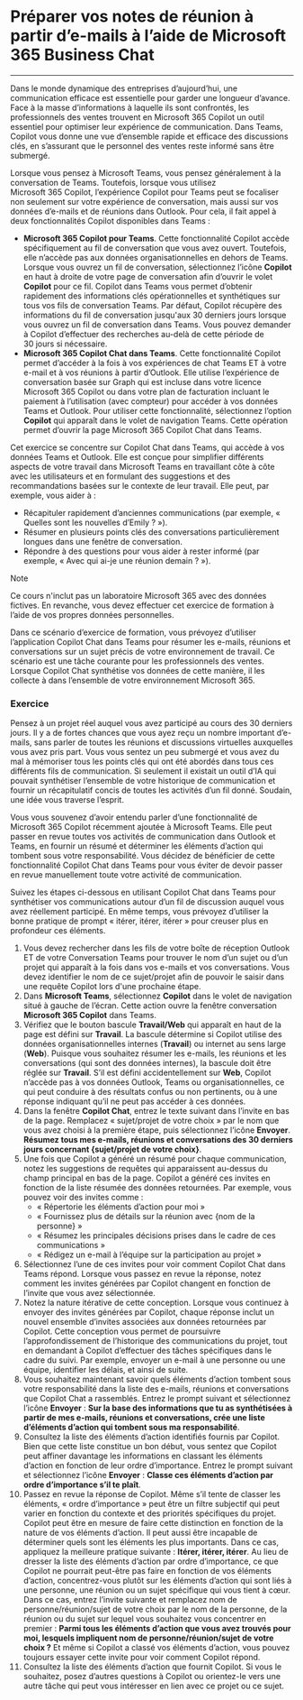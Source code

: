 
# Préparer vos notes de réunion à partir d’e-mails à l’aide de Microsoft 365 Business Chat
---
Dans le monde dynamique des entreprises d’aujourd’hui, une communication efficace est essentielle pour garder une longueur d’avance. Face à la masse d’informations à laquelle ils sont confrontés, les professionnels des ventes trouvent en Microsoft 365 Copilot un outil essentiel pour optimiser leur expérience de communication. Dans Teams, Copilot vous donne une vue d’ensemble rapide et efficace des discussions clés, en s’assurant que le personnel des ventes reste informé sans être submergé.

Lorsque vous pensez à Microsoft Teams, vous pensez généralement à la conversation de Teams. Toutefois, lorsque vous utilisez Microsoft 365 Copilot, l’expérience Copilot pour Teams peut se focaliser non seulement sur votre expérience de conversation, mais aussi sur vos données d’e-mails et de réunions dans Outlook. Pour cela, il fait appel à deux fonctionnalités Copilot disponibles dans Teams :

- **Microsoft 365 Copilot pour Teams**. Cette fonctionnalité Copilot accède spécifiquement au fil de conversation que vous avez ouvert. Toutefois, elle n’accède pas aux données organisationnelles en dehors de Teams. Lorsque vous ouvrez un fil de conversation, sélectionnez l’icône **Copilot** en haut à droite de votre page de conversation afin d’ouvrir le volet **Copilot** pour ce fil. Copilot dans Teams vous permet d’obtenir rapidement des informations clés opérationnelles et synthétiques sur tous vos fils de conversation Teams. Par défaut, Copilot récupère des informations du fil de conversation jusqu'aux 30 derniers jours lorsque vous ouvrez un fil de conversation dans Teams. Vous pouvez demander à Copilot d’effectuer des recherches au-delà de cette période de 30 jours si nécessaire.
- **Microsoft 365 Copilot Chat dans Teams**. Cette fonctionnalité Copilot permet d’accéder à la fois à vos expériences de chat Teams ET à votre e-mail et à vos réunions à partir d’Outlook. Elle utilise l’expérience de conversation basée sur Graph qui est incluse dans votre licence Microsoft 365 Copilot ou dans votre plan de facturation incluant le paiement à l’utilisation (avec compteur) pour accéder à vos données Teams et Outlook. Pour utiliser cette fonctionnalité, sélectionnez l’option **Copilot** qui apparaît dans le volet de navigation Teams. Cette opération permet d’ouvrir la page Microsoft 365 Copilot Chat dans Teams.

Cet exercice se concentre sur Copilot Chat dans Teams, qui accède à vos données Teams et Outlook. Elle est conçue pour simplifier différents aspects de votre travail dans Microsoft Teams en travaillant côte à côte avec les utilisateurs et en formulant des suggestions et des recommandations basées sur le contexte de leur travail. Elle peut, par exemple, vous aider à :

- Récapituler rapidement d’anciennes communications (par exemple, « Quelles sont les nouvelles d’Emily ? »).
- Résumer en plusieurs points clés des conversations particulièrement longues dans une fenêtre de conversation.
- Répondre à des questions pour vous aider à rester informé (par exemple, « Avec qui ai-je une réunion demain ? »).

> [!NOTE]
>  Ce cours n'inclut pas un laboratoire Microsoft 365 avec des données fictives. En revanche, vous devez effectuer cet exercice de formation à l’aide de vos propres données personnelles.

Dans ce scénario d’exercice de formation, vous prévoyez d’utiliser l’application Copilot Chat dans Teams pour résumer les e-mails, réunions et conversations sur un sujet précis de votre environnement de travail. Ce scénario est une tâche courante pour les professionnels des ventes. Lorsque Copilot Chat synthétise vos données de cette manière, il les collecte à dans l’ensemble de votre environnement Microsoft 365.

### Exercice

Pensez à un projet réel auquel vous avez participé au cours des 30 derniers jours. Il y a de fortes chances que vous ayez reçu un nombre important d’e-mails, sans parler de toutes les réunions et discussions virtuelles auxquelles vous avez pris part. Vous vous sentez un peu submergé et vous avez du mal à mémoriser tous les points clés qui ont été abordés dans tous ces différents fils de communication. Si seulement il existait un outil d’IA qui pouvait synthétiser l’ensemble de votre historique de communication et fournir un récapitulatif concis de toutes les activités d’un fil donné. Soudain, une idée vous traverse l’esprit.

Vous vous souvenez d’avoir entendu parler d’une fonctionnalité de Microsoft 365 Copilot récemment ajoutée à Microsoft Teams. Elle peut passer en revue toutes vos activités de communication dans Outlook et Teams, en fournir un résumé et déterminer les éléments d’action qui tombent sous votre responsabilité. Vous décidez de bénéficier de cette fonctionnalité Copilot Chat dans Teams pour vous éviter de devoir passer en revue manuellement toute votre activité de communication.

Suivez les étapes ci-dessous en utilisant Copilot Chat dans Teams pour synthétiser vos communications autour d’un fil de discussion auquel vous avez réellement participé. En même temps, vous prévoyez d’utiliser la bonne pratique de prompt « itérer, itérer, itérer » pour creuser plus en profondeur ces éléments.

1. Vous devez rechercher dans les fils de votre boîte de réception Outlook ET de votre Conversation Teams pour trouver le nom d’un sujet ou d’un projet qui apparaît à la fois dans vos e-mails et vos conversations. Vous devez identifier le nom de ce sujet/projet afin de pouvoir le saisir dans une requête Copilot lors d'une prochaine étape.
1. Dans **Microsoft Teams**, sélectionnez **Copilot** dans le volet de navigation situé à gauche de l’écran. Cette action ouvre la fenêtre conversation **Microsoft 365 Copilot** dans Teams.
1. Vérifiez que le bouton bascule **Travail/Web** qui apparaît en haut de la page est défini sur **Travail**. La bascule détermine si Copilot utilise des données organisationnelles internes (**Travail**) ou internet au sens large (**Web**). Puisque vous souhaitez résumer les e-mails, les réunions et les conversations (qui sont des données internes), la bascule doit être réglée sur **Travail**. S’il est défini accidentellement sur **Web**, Copilot n’accède pas à vos données Outlook, Teams ou organisationnelles, ce qui peut conduire à des résultats confus ou non pertinents, ou à une réponse indiquant qu’il ne peut pas accéder à ces données.
1. Dans la fenêtre **Copilot Chat**, entrez le texte suivant dans l’invite en bas de la page. Remplacez « sujet/projet de votre choix » par le nom que vous avez choisi à la première étape, puis sélectionnez l’icône **Envoyer**. **Résumez tous mes e-mails, réunions et conversations des 30 derniers jours concernant {sujet/projet de votre choix}**.
1. Une fois que Copilot a généré un résumé pour chaque communication, notez les suggestions de requêtes qui apparaissent au-dessus du champ principal en bas de la page. Copilot a généré ces invites en fonction de la liste résumée des données retournées. Par exemple, vous pouvez voir des invites comme :
   - « Répertorie les éléments d’action pour moi »
   - « Fournissez plus de détails sur la réunion avec {nom de la personne} »
   - « Résumez les principales décisions prises dans le cadre de ces communications »
   - « Rédigez un e-mail à l’équipe sur la participation au projet »
1. Sélectionnez l’une de ces invites pour voir comment Copilot Chat dans Teams répond. Lorsque vous passez en revue la réponse, notez comment les invites générées par Copilot changent en fonction de l’invite que vous avez sélectionnée.
1. Notez la nature itérative de cette conception. Lorsque vous continuez à envoyer des invites générées par Copilot, chaque réponse inclut un nouvel ensemble d’invites associées aux données retournées par Copilot. Cette conception vous permet de poursuivre l’approfondissement de l’historique des communications du projet, tout en demandant à Copilot d’effectuer des tâches spécifiques dans le cadre du suivi. Par exemple, envoyer un e-mail à une personne ou une équipe, identifier les délais, et ainsi de suite.
1. Vous souhaitez maintenant savoir quels éléments d’action tombent sous votre responsabilité dans la liste des e-mails, réunions et conversations que Copilot Chat a rassemblés. Entrez le prompt suivant et sélectionnez l’icône **Envoyer** : **Sur la base des informations que tu as synthétisées à partir de mes e-mails, réunions et conversations, crée une liste d’éléments d’action qui tombent sous ma responsabilité**.
1. Consultez la liste des éléments d’action identifiés fournis par Copilot. Bien que cette liste constitue un bon début, vous sentez que Copilot peut affiner davantage les informations en classant les éléments d’action en fonction de leur ordre d’importance. Entrez le prompt suivant et sélectionnez l’icône **Envoyer** : **Classe ces éléments d’action par ordre d’importance s’il te plaît**.
1. Passez en revue la réponse de Copilot. Même s’il tente de classer les éléments, « ordre d’importance » peut être un filtre subjectif qui peut varier en fonction du contexte et des priorités spécifiques du projet. Copilot peut être en mesure de faire cette distinction en fonction de la nature de vos éléments d’action. Il peut aussi être incapable de déterminer quels sont les éléments les plus importants. Dans ce cas, appliquez la meilleure pratique suivante :  **Itérer, itérer, itérer**. Au lieu de dresser la liste des éléments d’action par ordre d’importance, ce que Copilot ne pourrait peut-être pas faire en fonction de vos éléments d’action, concentrez-vous plutôt sur les éléments d’action qui sont liés à une personne, une réunion ou un sujet spécifique qui vous tient à cœur. Dans ce cas, entrez l’invite suivante et remplacez nom de personne/réunion/sujet de votre choix par le nom de la personne, de la réunion ou du sujet sur lequel vous souhaitez vous concentrer en premier : **Parmi tous les éléments d’action que vous avez trouvés pour moi, lesquels impliquent nom de personne/réunion/sujet de votre choix ?** Et même si Copilot a classé vos éléments d’action, vous pouvez toujours essayer cette invite pour voir comment Copilot répond. 
1. Consultez la liste des éléments d’action que fournit Copilot. Si vous le souhaitez, posez d’autres questions à Copilot ou orientez-le vers une autre tâche qui peut vous intéresser en lien avec ce projet ou ce sujet.

